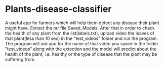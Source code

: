 # Plants-disease-classifier
A useful app for farmers which will help them detect any disease their plant might have. Extract the rar file Saved_Models. After that in order to check the health of any plant from the list(labels.txt), upload video the leaves of that plant(less than 10 sec) in the "test_videos" folder and run the program.
The program will ask you for the name of that video you saved in the folder "test_videos" along with the extection and the model will predict about the health of the plant, i.e. healthy or the type of disease that the plant may be suffering from.
